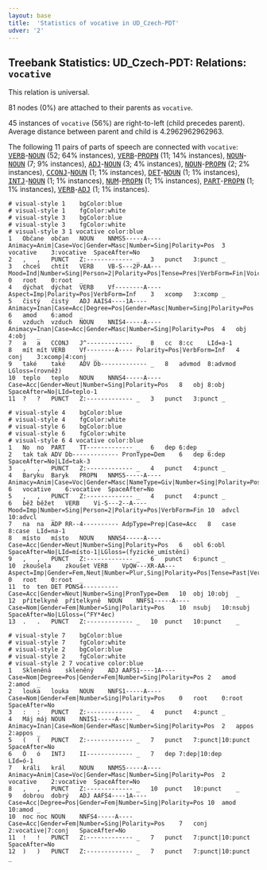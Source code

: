 ```yaml
---
layout: base
title:  'Statistics of vocative in UD_Czech-PDT'
udver: '2'
---
```


## Treebank Statistics: UD_Czech-PDT: Relations: `vocative`

This relation is universal.

81 nodes (0%) are attached to their parents as `vocative`.

45 instances of `vocative` (56%) are right-to-left (child precedes parent).
Average distance between parent and child is 4.2962962962963.

The following 11 pairs of parts of speech are connected with `vocative`: <tt><a href="cs_pdt-pos-VERB.html">VERB</a></tt>-<tt><a href="cs_pdt-pos-NOUN.html">NOUN</a></tt> (52; 64% instances), <tt><a href="cs_pdt-pos-VERB.html">VERB</a></tt>-<tt><a href="cs_pdt-pos-PROPN.html">PROPN</a></tt> (11; 14% instances), <tt><a href="cs_pdt-pos-NOUN.html">NOUN</a></tt>-<tt><a href="cs_pdt-pos-NOUN.html">NOUN</a></tt> (7; 9% instances), <tt><a href="cs_pdt-pos-ADJ.html">ADJ</a></tt>-<tt><a href="cs_pdt-pos-NOUN.html">NOUN</a></tt> (3; 4% instances), <tt><a href="cs_pdt-pos-NOUN.html">NOUN</a></tt>-<tt><a href="cs_pdt-pos-PROPN.html">PROPN</a></tt> (2; 2% instances), <tt><a href="cs_pdt-pos-CCONJ.html">CCONJ</a></tt>-<tt><a href="cs_pdt-pos-NOUN.html">NOUN</a></tt> (1; 1% instances), <tt><a href="cs_pdt-pos-DET.html">DET</a></tt>-<tt><a href="cs_pdt-pos-NOUN.html">NOUN</a></tt> (1; 1% instances), <tt><a href="cs_pdt-pos-INTJ.html">INTJ</a></tt>-<tt><a href="cs_pdt-pos-NOUN.html">NOUN</a></tt> (1; 1% instances), <tt><a href="cs_pdt-pos-NUM.html">NUM</a></tt>-<tt><a href="cs_pdt-pos-PROPN.html">PROPN</a></tt> (1; 1% instances), <tt><a href="cs_pdt-pos-PART.html">PART</a></tt>-<tt><a href="cs_pdt-pos-PROPN.html">PROPN</a></tt> (1; 1% instances), <tt><a href="cs_pdt-pos-VERB.html">VERB</a></tt>-<tt><a href="cs_pdt-pos-ADJ.html">ADJ</a></tt> (1; 1% instances).


~~~ conllu
# visual-style 1	bgColor:blue
# visual-style 1	fgColor:white
# visual-style 3	bgColor:blue
# visual-style 3	fgColor:white
# visual-style 3 1 vocative	color:blue
1	Občane	občan	NOUN	NNMS5-----A----	Animacy=Anim|Case=Voc|Gender=Masc|Number=Sing|Polarity=Pos	3	vocative	3:vocative	SpaceAfter=No
2	,	,	PUNCT	Z:-------------	_	3	punct	3:punct	_
3	chceš	chtít	VERB	VB-S---2P-AA---	Mood=Ind|Number=Sing|Person=2|Polarity=Pos|Tense=Pres|VerbForm=Fin|Voice=Act	0	root	0:root	_
4	dýchat	dýchat	VERB	Vf--------A----	Aspect=Imp|Polarity=Pos|VerbForm=Inf	3	xcomp	3:xcomp	_
5	čistý	čistý	ADJ	AAIS4----1A----	Animacy=Inan|Case=Acc|Degree=Pos|Gender=Masc|Number=Sing|Polarity=Pos	6	amod	6:amod	_
6	vzduch	vzduch	NOUN	NNIS4-----A----	Animacy=Inan|Case=Acc|Gender=Masc|Number=Sing|Polarity=Pos	4	obj	4:obj	_
7	a	a	CCONJ	J^-------------	_	8	cc	8:cc	LId=a-1
8	mít	mít	VERB	Vf--------A----	Polarity=Pos|VerbForm=Inf	4	conj	3:xcomp|4:conj	_
9	také	také	ADV	Db-------------	_	8	advmod	8:advmod	LGloss=(rovněž)
10	teplo	teplo	NOUN	NNNS4-----A----	Case=Acc|Gender=Neut|Number=Sing|Polarity=Pos	8	obj	8:obj	SpaceAfter=No|LId=teplo-1
11	?	?	PUNCT	Z:-------------	_	3	punct	3:punct	_

~~~


~~~ conllu
# visual-style 4	bgColor:blue
# visual-style 4	fgColor:white
# visual-style 6	bgColor:blue
# visual-style 6	fgColor:white
# visual-style 6 4 vocative	color:blue
1	No	no	PART	TT-------------	_	6	dep	6:dep	_
2	tak	tak	ADV	Db-------------	PronType=Dem	6	dep	6:dep	SpaceAfter=No|LId=tak-3
3	,	,	PUNCT	Z:-------------	_	4	punct	4:punct	_
4	Baryku	Baryk	PROPN	NNMS5-----A----	Animacy=Anim|Case=Voc|Gender=Masc|NameType=Giv|Number=Sing|Polarity=Pos	6	vocative	6:vocative	SpaceAfter=No
5	,	,	PUNCT	Z:-------------	_	4	punct	4:punct	_
6	běž	běžet	VERB	Vi-S---2--A----	Mood=Imp|Number=Sing|Person=2|Polarity=Pos|VerbForm=Fin	10	advcl	10:advcl	_
7	na	na	ADP	RR--4----------	AdpType=Prep|Case=Acc	8	case	8:case	LId=na-1
8	místo	místo	NOUN	NNNS4-----A----	Case=Acc|Gender=Neut|Number=Sing|Polarity=Pos	6	obl	6:obl	SpaceAfter=No|LId=místo-1|LGloss=(fyzické_umístění)
9	,	,	PUNCT	Z:-------------	_	6	punct	6:punct	_
10	zkoušela	zkoušet	VERB	VpQW---XR-AA---	Aspect=Imp|Gender=Fem,Neut|Number=Plur,Sing|Polarity=Pos|Tense=Past|VerbForm=Part|Voice=Act	0	root	0:root	_
11	to	ten	DET	PDNS4----------	Case=Acc|Gender=Neut|Number=Sing|PronType=Dem	10	obj	10:obj	_
12	přítelkyně	přítelkyně	NOUN	NNFS1-----A----	Case=Nom|Gender=Fem|Number=Sing|Polarity=Pos	10	nsubj	10:nsubj	SpaceAfter=No|LGloss=(^FY*4ec)
13	.	.	PUNCT	Z:-------------	_	10	punct	10:punct	_

~~~


~~~ conllu
# visual-style 7	bgColor:blue
# visual-style 7	fgColor:white
# visual-style 2	bgColor:blue
# visual-style 2	fgColor:white
# visual-style 2 7 vocative	color:blue
1	Skleněná	skleněný	ADJ	AAFS1----1A----	Case=Nom|Degree=Pos|Gender=Fem|Number=Sing|Polarity=Pos	2	amod	2:amod	_
2	louka	louka	NOUN	NNFS1-----A----	Case=Nom|Gender=Fem|Number=Sing|Polarity=Pos	0	root	0:root	SpaceAfter=No
3	:	:	PUNCT	Z:-------------	_	4	punct	4:punct	_
4	Máj	máj	NOUN	NNIS1-----A----	Animacy=Inan|Case=Nom|Gender=Masc|Number=Sing|Polarity=Pos	2	appos	2:appos	_
5	(	(	PUNCT	Z:-------------	_	7	punct	7:punct|10:punct	SpaceAfter=No
6	Ó	ó	INTJ	II-------------	_	7	dep	7:dep|10:dep	LId=ó-1
7	králi	král	NOUN	NNMS5-----A----	Animacy=Anim|Case=Voc|Gender=Masc|Number=Sing|Polarity=Pos	2	vocative	2:vocative	SpaceAfter=No
8	,	,	PUNCT	Z:-------------	_	10	punct	10:punct	_
9	dobrou	dobrý	ADJ	AAFS4----1A----	Case=Acc|Degree=Pos|Gender=Fem|Number=Sing|Polarity=Pos	10	amod	10:amod	_
10	noc	noc	NOUN	NNFS4-----A----	Case=Acc|Gender=Fem|Number=Sing|Polarity=Pos	7	conj	2:vocative|7:conj	SpaceAfter=No
11	!	!	PUNCT	Z:-------------	_	7	punct	7:punct|10:punct	SpaceAfter=No
12	)	)	PUNCT	Z:-------------	_	7	punct	7:punct|10:punct	_

~~~


